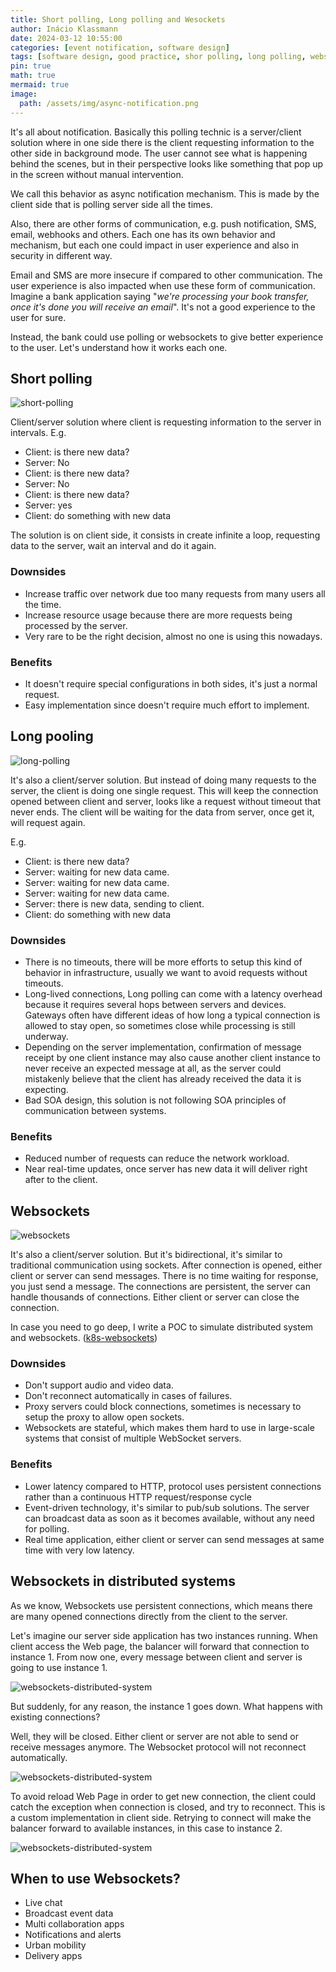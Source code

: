 ```yaml
---
title: Short polling, Long polling and Wesockets
author: Inácio Klassmann
date: 2024-03-12 10:55:00
categories: [event notification, software design]
tags: [software design, good practice, shor polling, long polling, websockets]
pin: true
math: true
mermaid: true
image:
  path: /assets/img/async-notification.png
---
```



It's all about notification. 
Basically this polling technic is a server/client solution where in one side there is the client requesting information to the other side in background mode. 
The user cannot see what is happening behind the scenes, but in their perspective looks like something that pop up in the screen without manual intervention.

We call this behavior as async notification mechanism. 
This is made by the client side that is polling server side all the times.

Also, there are other forms of communication, e.g. push notification, SMS, email, webhooks and others. 
Each one has its own behavior and mechanism, but each one could impact in user experience and also in security in different way.

Email and SMS are more insecure if compared to other communication. 
The user experience is also impacted when use these form of communication.
Imagine a bank application saying "_we're processing your book transfer, once it's done you will receive an email_".
It's not a good experience to the user for sure.

Instead, the bank could use polling or websockets to give better experience to the user. 
Let's understand how it works each one.

## Short polling

![short-polling](/assets/img/short-polling.png)

Client/server solution where client is requesting information to the server in intervals.
E.g.
- Client: is there new data?
- Server: No
- Client: is there new data?
- Server: No
- Client: is there new data?
- Server: yes
- Client: do something with new data

The solution is on client side, it consists in create infinite a loop, requesting data to the server, wait an interval and do it again.

### Downsides
- Increase traffic over network due too many requests from many users all the time.
- Increase resource usage because there are more requests being processed by the server.
- Very rare to be the right decision, almost no one is using this nowadays.

### Benefits
- It doesn't require special configurations in both sides, it's just a normal request.
- Easy implementation since doesn't require much effort to implement.

## Long pooling

![long-polling](/assets/img/long-polling.png)

It's also a client/server solution. 
But instead of doing many requests to the server, the client is doing one single request.
This will keep the connection opened between client and server, looks like a request without timeout that never ends. 
The client will be waiting for the data from server, once get it, will request again.

E.g.

- Client: is there new data?
- Server: waiting for new data came.
- Server: waiting for new data came.
- Server: waiting for new data came.
- Server: there is new data, sending to client.
- Client: do something with new data

### Downsides
- There is no timeouts, there will be more efforts to setup this kind of behavior in infrastructure, usually we want to avoid requests without timeouts.
- Long-lived connections, Long polling can come with a latency overhead because it requires several hops between servers and devices. 
Gateways often have different ideas of how long a typical connection is allowed to stay open, so sometimes close while processing is still underway.
- Depending on the server implementation, confirmation of message receipt by one client instance may also cause another client instance to never receive an expected message at all, as the server could mistakenly believe that the client has already received the data it is expecting.
- Bad SOA design, this solution is not following SOA principles of communication between systems.

### Benefits 
- Reduced number of requests can reduce the network workload.
- Near real-time updates, once server has new data it will deliver right after to the client.

## Websockets

![websockets](/assets/img/websockets.png)

It's also a client/server solution.
But it's bidirectional, it's similar to traditional communication using sockets. 
After connection is opened, either client or server can send messages.
There is no time waiting for response, you just send a message.
The connections are persistent, the server can handle thousands of connections.
Either client or server can close the connection.

In case you need to go deep, I write a POC to simulate distributed system and websockets. ([k8s-websockets])

### Downsides
- Don't support audio and video data.
- Don't reconnect automatically in cases of failures.
- Proxy servers could block connections, sometimes is necessary to setup the proxy to allow open sockets.
- Websockets are stateful, which makes them hard to use in large-scale systems that consist of multiple WebSocket servers. 

### Benefits
- Lower latency compared to HTTP, protocol uses persistent connections rather than a continuous HTTP request/response cycle
- Event-driven technology, it's similar to pub/sub solutions. The server can broadcast data as soon as it becomes available, without any need for polling.
- Real time application, either client or server can send messages at same time with very low latency.


## Websockets in distributed systems

As we know, Websockets use persistent connections, which means there are many opened connections directly from the client to the server.

Let's imagine our server side application has two instances running. 
When client access the Web page, the balancer will forward that connection to instance 1.
From now one, every message between client and server is going to use instance 1.

![websockets-distributed-system](/assets/img/websockets-distributed-01.png)

But suddenly, for any reason, the instance 1 goes down. 
What happens with existing connections?

Well, they will be closed. Either client or server are not able to send or receive messages anymore. 
The Websocket protocol will not reconnect automatically.

![websockets-distributed-system](/assets/img/websockets-distributed-02.png)

To avoid reload Web Page in order to get new connection, the client could catch the exception when connection is closed, and try to reconnect.
This is a custom implementation in client side. Retrying to connect will make the balancer forward to available instances, in this case to instance 2.


![websockets-distributed-system](/assets/img/websockets-distributed-03.png)

## When to use Websockets?

- Live chat
- Broadcast event data
- Multi collaboration apps
- Notifications and alerts
- Urban mobility
- Delivery apps


[k8s-websockets]: https://github.com/codegik/pocs/tree/master/k8s-websocket
